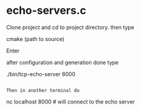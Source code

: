 # echo-servers.c

Clone project and cd to project directory. then type

cmake (path to source) 

Enter

after configuration and generation done type

./bin/tcp-echo-server 8000
```

Then in another terminal do

```
nc localhost 8000 # will connect to the echo server
```
